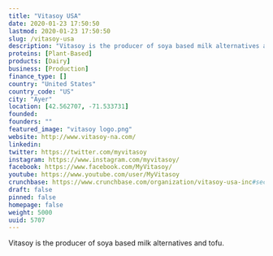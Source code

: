 ```yaml
---
title: "Vitasoy USA"
date: 2020-01-23 17:50:50
lastmod: 2020-01-23 17:50:50
slug: /vitasoy-usa
description: "Vitasoy is the producer of soya based milk alternatives and tofu."
proteins: [Plant-Based]
products: [Dairy]
business: [Production]
finance_type: []
country: "United States"
country_code: "US"
city: "Ayer"
location: [42.562707, -71.533731]
founded: 
founders: ""
featured_image: "vitasoy logo.png"
website: http://www.vitasoy-na.com/
linkedin: 
twitter: https://twitter.com/myvitasoy
instagram: https://www.instagram.com/myvitasoy/
facebook: https://www.facebook.com/MyVitasoy/
youtube: https://www.youtube.com/user/MyVitasoy
crunchbase: https://www.crunchbase.com/organization/vitasoy-usa-inc#section-overview
draft: false
pinned: false
homepage: false
weight: 5000
uuid: 5707
---
```

Vitasoy is the producer of soya based milk alternatives and tofu.

